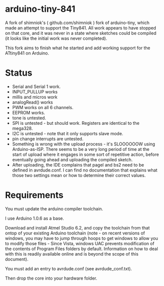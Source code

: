 arduino-tiny-841
============

A fork of shimniok's ( github.com/shimniok ) fork of arduino-tiny, which made an attempt to support the Tiny841. All work appears to have stopped on that core, and it was never in a state where sketches could be compiled (it looks like the initial work was never completed). 

This fork aims to finish what he started and add working support for the ATtiny841 on Arduino. 

Status
===========

* Serial and Serial 1 work. 
* INPUT_PULLUP works
* millis and micros work
* analogRead() works
* PWM works on all 6 channels. 
* EEPROM works.
* tone is untested. 
* SPI is untested - but should work. Registers are identical to the mega328. 
* I2C is untested - note that it only supports slave mode. 
* pin change interrupts are untested.
* Something is wrong with the upload process - it's SLOOOOOOW using Arduino-as-ISP. There seems to be a very long period of time at the start of upload where it engages in some sort of repetitive action, before eventually going ahead and uploading the compiled sketch. 
* After uploading, the IDE complains that pagel and bs2 need to be defined in avrdude.conf. I can find no documentation that explains what those two settings mean or how to determine their correct values.


Requirements
============

You must update the arduino compiler toolchain. 

I use Arduino 1.0.6 as a base. 

Download and install Atmel Studio 6.2, and copy the toolchain from that ontop of your existing Arduino toolchain (note - on recent versions of windows, you may have to jump through hoops to get windows to allow you to modify those files - Since Vista, windows UAC prevents modification of the contents of Program Files folders by default. Information on how to deal with this is readily available online and is beyond the scope of this document). 

You must add an entry to avrdude.conf (see avrdude_conf.txt). 

Then drop the core into your hardware folder. 
